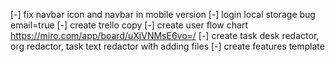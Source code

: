 [-] fix navbar icon and navbar in mobile version
[-] login local storage bug  email=true
[-] create trello copy
[-] create user flow chart https://miro.com/app/board/uXjVNMsE6vo=/
[-] create task desk redactor, org redactor, task text redactor with adding files
[-] create features template